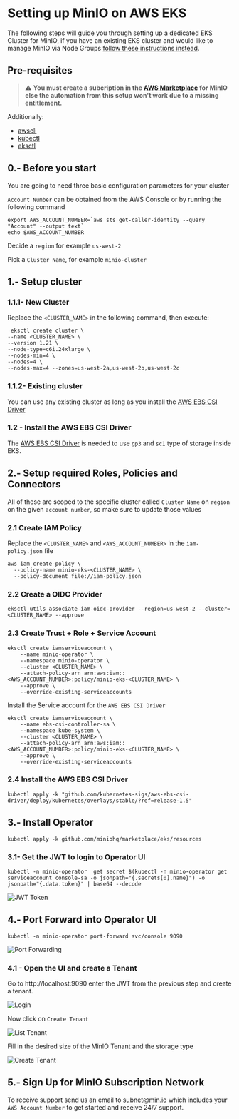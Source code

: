 # Setting up MinIO on AWS EKS

The following steps will guide you through setting up a dedicated EKS Cluster for MinIO, if you have an existing EKS
cluster and would like to manage MinIO via Node Groups [follow these instructions instead](https://github.com/minio/marketplace/blob/master/eks/existing-eks-cli-simple.md).

## Pre-requisites

> ⚠️ **You must create a subcription in the [AWS Marketplace](https://aws.amazon.com/marketplace/pp/prodview-smchi7bcs4nn4) for MinIO else the automation from this setup won't work due to a missing entitlement.**


Additionally:

* [awscli](https://aws.amazon.com/cli/)
* [kubectl](https://kubernetes.io/docs/tasks/tools/)
* [eksctl](https://eksctl.io/introduction/#installation)

## 0.- Before you start

You are going to need three basic configuration parameters for your cluster

`Account Number` can be obtained from the AWS Console or by running the following command

```shell
export AWS_ACCOUNT_NUMBER=`aws sts get-caller-identity --query "Account" --output text` 
echo $AWS_ACCOUNT_NUMBER
```

Decide a `region` for example `us-west-2`

Pick a `Cluster Name`, for example `minio-cluster`

## 1.- Setup cluster

### 1.1.1- New Cluster

Replace the `<CLUSTER_NAME>` in the following command, then execute:

```shell
 eksctl create cluster \
--name <CLUSTER_NAME> \
--version 1.21 \
--node-type=c6i.24xlarge \
--nodes-min=4 \
--nodes=4 \
--nodes-max=4 --zones=us-west-2a,us-west-2b,us-west-2c
```

### 1.1.2- Existing cluster

You can use any existing cluster as long as you install
the [AWS EBS CSI Driver](https://github.com/kubernetes-sigs/aws-ebs-csi-driver)

### 1.2 - Install the AWS EBS CSI Driver

The [AWS EBS CSI Driver](https://github.com/kubernetes-sigs/aws-ebs-csi-driver) is needed to use `gp3` and `sc1` type of
storage inside EKS.

## 2.- Setup required Roles, Policies and Connectors

All of these are scoped to the specific cluster called `Cluster Name` on `region` on the given `account number`, so make
sure to update those values

### 2.1 Create IAM Policy

Replace the `<CLUSTER_NAME>` and `<AWS_ACCOUNT_NUMBER>` in the `iam-policy.json` file

```shell
aws iam create-policy \
  --policy-name minio-eks-<CLUSTER_NAME> \
  --policy-document file://iam-policy.json
```

### 2.2 Create a OIDC Provider

```shell
eksctl utils associate-iam-oidc-provider --region=us-west-2 --cluster=<CLUSTER_NAME> --approve
```

### 2.3 Create Trust + Role + Service Account

```shell
eksctl create iamserviceaccount \
    --name minio-operator \
    --namespace minio-operator \
    --cluster <CLUSTER_NAME> \
    --attach-policy-arn arn:aws:iam::<AWS_ACCOUNT_NUMBER>:policy/minio-eks-<CLUSTER_NAME> \
    --approve \
    --override-existing-serviceaccounts
```

Install the Service account for the `AWS EBS CSI Driver`

```shell
eksctl create iamserviceaccount \
    --name ebs-csi-controller-sa \
    --namespace kube-system \
    --cluster <CLUSTER_NAME> \
    --attach-policy-arn arn:aws:iam::<AWS_ACCOUNT_NUMBER>:policy/minio-eks-<CLUSTER_NAME> \
    --approve \
    --override-existing-serviceaccounts
```

### 2.4 Install the AWS EBS CSI Driver

```shell
kubectl apply -k "github.com/kubernetes-sigs/aws-ebs-csi-driver/deploy/kubernetes/overlays/stable/?ref=release-1.5"
```

## 3.- Install Operator

```shell
kubectl apply -k github.com/miniohq/marketplace/eks/resources 
```

### 3.1- Get the JWT to login to Operator UI

```shell
kubectl -n minio-operator  get secret $(kubectl -n minio-operator get serviceaccount console-sa -o jsonpath="{.secrets[0].name}") -o jsonpath="{.data.token}" | base64 --decode 
```

![JWT Token](images/jwt.png)

## 4.- Port Forward into Operator UI

```shell
kubectl -n minio-operator port-forward svc/console 9090
```

![Port Forwarding](images/port-forward.png)

### 4.1 - Open the UI and create a Tenant

Go to http://localhost:9090 enter the JWT from the previous step and create a tenant.

![Login](images/login.png)

Now click on `Create Tenant`

![List Tenant](images/tenant-list.png)

Fill in the desired size of the MinIO Tenant and the storage type

![Create Tenant](images/create-tenant.png)

## 5.- Sign Up for MinIO Subscription Network

To receive support send us an email to subnet@min.io which includes your `AWS Account Number` to get started and receive
24/7 support.
